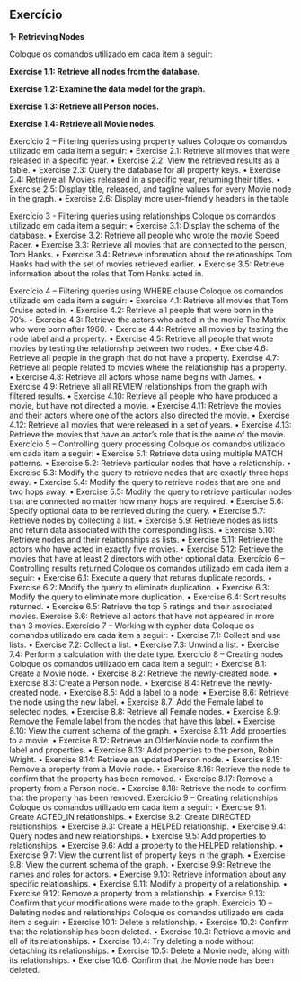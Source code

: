 ## Exercício 

**1- Retrieving Nodes**

Coloque os comandos utilizado em cada item a seguir:

**Exercise 1.1: Retrieve all nodes from the database.**
>

**Exercise 1.2: Examine the data model for the graph.**
>

**Exercise 1.3: Retrieve all Person nodes.**
>

**Exercise 1.4: Retrieve all Movie nodes.**
>

Exercício 2 – Filtering queries using property
values
Coloque os comandos utilizado em cada item a seguir:
• Exercise 2.1: Retrieve all movies that were released in a specific year.
• Exercise 2.2: View the retrieved results as a table.
• Exercise 2.3: Query the database for all property keys.
• Exercise 2.4: Retrieve all Movies released in a specific year, returning
their titles.
• Exercise 2.5: Display title, released, and tagline values for every Movie
node in the graph.
• Exercise 2.6: Display more user-friendly headers in the table

Exercício 3 - Filtering queries using
relationships
Coloque os comandos utilizado em cada item a seguir:
• Exercise 3.1: Display the schema of the database.
• Exercise 3.2: Retrieve all people who wrote the movie Speed Racer.
• Exercise 3.3: Retrieve all movies that are connected to the person,
Tom Hanks.
• Exercise 3.4: Retrieve information about the relationships Tom Hanks
had with the set of movies retrieved earlier.
• Exercise 3.5: Retrieve information about the roles that Tom Hanks
acted in.

Exercício 4 – Filtering queries using WHERE
clause
Coloque os comandos utilizado em cada item a seguir:
• Exercise 4.1: Retrieve all movies that Tom Cruise acted in.
• Exercise 4.2: Retrieve all people that were born in the 70’s.
• Exercise 4.3: Retrieve the actors who acted in the movie The Matrix
who were born after 1960.
• Exercise 4.4: Retrieve all movies by testing the node label and a
property.
• Exercise 4.5: Retrieve all people that wrote movies by testing the
relationship between two nodes.
• Exercise 4.6: Retrieve all people in the graph that do not have a
property.
 Exercise 4.7: Retrieve all people related to movies where the
relationship has a property.
• Exercise 4.8: Retrieve all actors whose name begins with James.
• Exercise 4.9: Retrieve all all REVIEW relationships from the graph
with filtered results.
• Exercise 4.10: Retrieve all people who have produced a movie, but
have not directed a movie.
• Exercise 4.11: Retrieve the movies and their actors where one of the
actors also directed the movie.
• Exercise 4.12: Retrieve all movies that were released in a set of
years.
• Exercise 4.13: Retrieve the movies that have an actor’s role that is
the name of the movie.
Exercício 5 – Controlling query processing
Coloque os comandos utilizado em cada item a seguir:
• Exercise 5.1: Retrieve data using multiple MATCH patterns.
• Exercise 5.2: Retrieve particular nodes that have a relationship.
• Exercise 5.3: Modify the query to retrieve nodes that are exactly
three hops away.
• Exercise 5.4: Modify the query to retrieve nodes that are one and
two hops away.
• Exercise 5.5: Modify the query to retrieve particular nodes that are
connected no matter how many hops are required.
• Exercise 5.6: Specify optional data to be retrieved during the query.
• Exercise 5.7: Retrieve nodes by collecting a list.
• Exercise 5.9: Retrieve nodes as lists and return data associated with
the corresponding lists.
• Exercise 5.10: Retrieve nodes and their relationships as lists.
• Exercise 5.11: Retrieve the actors who have acted in exactly five
movies.
• Exercise 5.12: Retrieve the movies that have at least 2 directors with other
optional data.
Exercício 6 – Controlling results returned
Coloque os comandos utilizado em cada item a seguir:
• Exercise 6.1: Execute a query that returns duplicate records.
• Exercise 6.2: Modify the query to eliminate duplication.
• Exercise 6.3: Modify the query to eliminate more duplication.
• Exercise 6.4: Sort results returned.
• Exercise 6.5: Retrieve the top 5 ratings and their associated movies.
 Exercise 6.6: Retrieve all actors that have not appeared in more than
3 movies.
Exercício 7 – Working with cypher data
Coloque os comandos utilizado em cada item a seguir:
• Exercise 7.1: Collect and use lists.
• Exercise 7.2: Collect a list.
• Exercise 7.3: Unwind a list.
• Exercise 7.4: Perform a calculation with the date type.
Exercício 8 – Creating nodes
Coloque os comandos utilizado em cada item a seguir:
• Exercise 8.1: Create a Movie node.
• Exercise 8.2: Retrieve the newly-created node.
• Exercise 8.3: Create a Person node.
• Exercise 8.4: Retrieve the newly-created node.
• Exercise 8.5: Add a label to a node.
• Exercise 8.6: Retrieve the node using the new label.
• Exercise 8.7: Add the Female label to selected nodes.
• Exercise 8.8: Retrieve all Female nodes.
• Exercise 8.9: Remove the Female label from the nodes that have this
label.
• Exercise 8.10: View the current schema of the graph.
• Exercise 8.11: Add properties to a movie.
• Exercise 8.12: Retrieve an OlderMovie node to confirm the label and
properties.
• Exercise 8.13: Add properties to the person, Robin Wright.
• Exercise 8.14: Retrieve an updated Person node.
• Exercise 8.15: Remove a property from a Movie node.
• Exercise 8.16: Retrieve the node to confirm that the property has
been removed.
• Exercise 8.17: Remove a property from a Person node.
• Exercise 8.18: Retrieve the node to confirm that the property has
been removed.
Exercício 9 – Creating relationships
Coloque os comandos utilizado em cada item a seguir:
• Exercise 9.1: Create ACTED_IN relationships.
• Exercise 9.2: Create DIRECTED relationships.
• Exercise 9.3: Create a HELPED relationship.
• Exercise 9.4: Query nodes and new relationships.
• Exercise 9.5: Add properties to relationships.
• Exercise 9.6: Add a property to the HELPED relationship.
• Exercise 9.7: View the current list of property keys in the graph.
• Exercise 9.8: View the current schema of the graph.
• Exercise 9.9: Retrieve the names and roles for actors.
• Exercise 9.10: Retrieve information about any specific relationships.
• Exercise 9.11: Modify a property of a relationship.
• Exercise 9.12: Remove a property from a relationship.
• Exercise 9.13: Confirm that your modifications were made to the
graph.
Exercício 10 – Deleting nodes and relationships
Coloque os comandos utilizado em cada item a seguir:
• Exercise 10.1: Delete a relationship.
• Exercise 10.2: Confirm that the relationship has been deleted.
• Exercise 10.3: Retrieve a movie and all of its relationships.
• Exercise 10.4: Try deleting a node without detaching its relationships.
• Exercise 10.5: Delete a Movie node, along with its relationships.
• Exercise 10.6: Confirm that the Movie node has been deleted.

